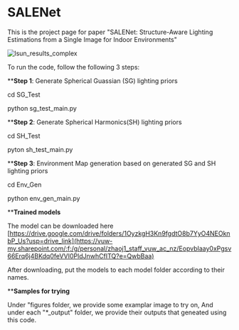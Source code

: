 # SALENet
This is the project page for paper "SALENet: Structure-Aware Lighting Estimations from a Single Image for Indoor Environments"

![lsun_results_complex](https://github.com/user-attachments/assets/37cda6d6-b83c-4ed6-90e3-1e6aad3aac13)

To run the code, follow the following 3 steps:

****Step 1**: Generate Spherical Guassian (SG) lighting priors

cd SG_Test

python sg_test_main.py

****Step 2**: Generate Spherical Harmonics(SH) lighting priors

cd SH_Test

pyton sh_test_main.py

****Step 3**: Environment Map generation based on generated SG and SH lighting priors

cd Env_Gen

python env_gen_main.py

****Trained models**

The model can be downloaded here [https://drive.google.com/drive/folders/1OyzkgH3Kn9fgdtO8b7YyO4NEOknbP_Us?usp=drive_link](https://vuw-my.sharepoint.com/:f:/g/personal/zhaoj1_staff_vuw_ac_nz/EopvbIaay0xPgsv66Erq6j4BKdq0feVVI0PldJnwhCfITQ?e=QwbBaa)

After downloading, put the models to each model folder according to their names.

****Samples for trying**

Under "figures folder, we provide some examplar image to try on, And under each "*_output" folder, we provide their outputs that geneated using this code.

